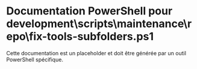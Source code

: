 # Documentation PowerShell pour development\scripts\maintenance\repo\fix-tools-subfolders.ps1

Cette documentation est un placeholder et doit être générée par un outil PowerShell spécifique.
